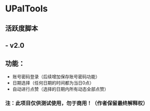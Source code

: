 # UPalTools
## 活跃度脚本
## - v2.0

## 功能：
  - 账号密码登录（后续增加保存账号密码功能）
  - 日期选择（任何日期的时间都为当日0点）
  - 自动进行点赞（选择的日期内所有动态全部点赞）

### 注：此项目仅供测试使用，勿于商用！（作者保留最终解释权）
